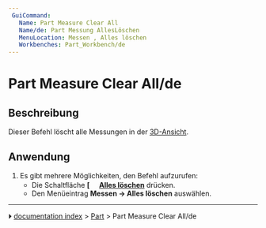 ```yaml
---
 GuiCommand:
   Name: Part Measure Clear All
   Name/de: Part Messung AllesLöschen
   MenuLocation: Messen , Alles löschen
   Workbenches: Part_Workbench/de
---
```


# Part Measure Clear All/de



## Beschreibung

Dieser Befehl löscht alle Messungen in der [3D-Ansicht](3D_view/de.md).



## Anwendung

1.  Es gibt mehrere Möglichkeiten, den Befehl aufzurufen:
    -   Die Schaltfläche **[<img src=images/Part_Measure_Clear_All.svg style="width:16px"> [Alles löschen](Part_Measure_Clear_All/de.md)** drücken.
    -   Den Menüeintrag **Messen → Alles löschen** auswählen.



---
⏵ [documentation index](../README.md) > [Part](Part_Workbench.md) > Part Measure Clear All/de
